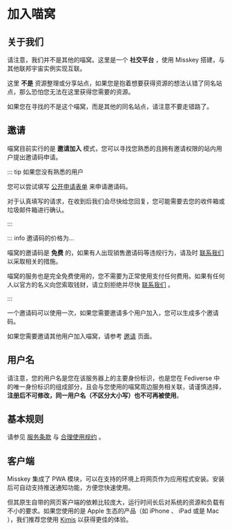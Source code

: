 # 加入喵窝

## 关于我们

请注意，我们并不是其他的喵窝。这里是一个 **社交平台** ，使用 Misskey 搭建，与其他联邦宇宙实例实现互联。

这里 **不是** 资源整理或分享站点，如果您是抱着想要获得资源的想法认错了同名站点，那么恐怕您无法在这里获得您需要的资源。

如果您在寻找的不是这个喵窝，而是其他的同名站点，请注意不要走错路了。

## 邀请

喵窝目前实行的是 **邀请加入** 模式，您可以寻找您熟悉的且拥有邀请权限的站内用户提出邀请码申请。

::: tip 如果您没有熟悉的用户

您可以尝试填写 [公开申请表单] 来申请邀请码。

对于认真填写的请求，在收到后我们会尽快给您回复，您可能需要去您的收件箱或垃圾邮件箱进行确认。

:::

::: info 邀请码的价格为…

喵窝的邀请码是 **免费** 的，如果有人出现销售邀请码等违规行为，请及时 [联系我们] 以采取相关的措施。

喵窝的服务也是完全免费使用的，您不需要为正常使用支付任何费用。如果有任何人以官方的名义向您索取钱财，请立刻拒绝并尽快 [联系我们] 。

:::

一个邀请码可以使用一次，如果您需要邀请多个用户加入，您可以生成多个邀请码。

如果您需要邀请其他用户加入喵窝，请参考 [邀请] 页面。

[公开申请表单]: https://form.nya.work/s/ralh5708kmb38vzvi5rg8efu
[联系我们]: /contact/
[邀请]: /invite/

## 用户名

请注意，您的用户名是您在该服务器上的主要身份标识，也是您在 Fediverse 中的唯一身份标识的组成部分，且会与您使用的喵窝周边服务相关联，请谨慎选择，**注册后不可修改，同一用户名（不区分大小写）也不可再被使用**。

## 基本规则

请参见 [服务条款] 与 [合理使用规约] 。

[服务条款]: /tos/
[合理使用规约]: /aup/

## 客户端

Misskey 集成了 PWA 模块，可以在支持的环境上将网页作为应用程式安装。安装后可自动支持推送通知功能，方便您快速使用。

但其原生自带的网页客户端的依赖比较庞大，运行时间长后对系统的资源和负载有不小的要求。如果您使用的是 Apple 生态的产品（如 iPhone 、 iPad 或是 Mac ），我们推荐您使用 [Kimis] 以获得更佳的体验。

[Kimis]: https://github.com/Lakr233/Kimis
